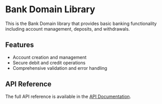 # Bank Domain Library

This is the Bank Domain library that provides basic banking functionality including account management, deposits, and withdrawals.

## Features

- Account creation and management
- Secure debit and credit operations
- Comprehensive validation and error handling

## API Reference

The full API reference is available in the [API Documentation](api/index.html).
